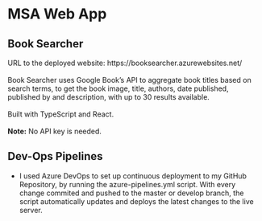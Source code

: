 # MSA Web App
<h2> Book Searcher </h2>
URL to the deployed website: https://booksearcher.azurewebsites.net/ <br>
<br>
Book Searcher uses Google Book’s API to aggregate book titles based on search terms, to get the book image, title, authors, date published, published by and description, with up to 30 results available. <br> 
<br>
Built with TypeScript and React. <br>
<br>
<b>Note:</b> No API key is needed.

<h2> Dev-Ops Pipelines </h2>

<ul>
<li> I used Azure DevOps to set up continuous deployment to my GitHub Repository, by running the azure-pipelines.yml script. With every change commited and pushed to the master or develop branch, the script automatically updates and deploys the latest changes to the live server. </li>
</ul>
